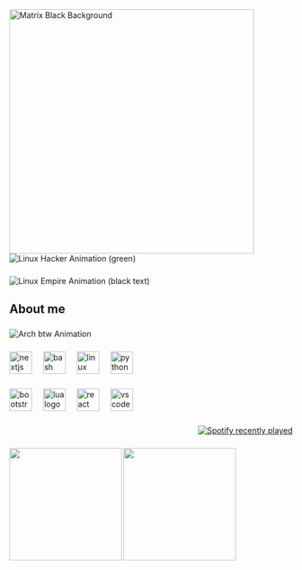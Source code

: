 <!-- ===== MATRIX BLACK HEADER ===== -->
<div align="left">
  <!-- Fundo animado preto/verde -->
  <img src="https://i.ibb.co/wyx4TnD/matrix-black.gif" width="435" alt="Matrix Black Background" />
  <br>
  <!-- Texto animado por cima (digitação) - verde para combinar com fundo -->
  <img src="https://readme-typing-svg.demolab.com?font=Share+Tech+Mono&size=30&pause=1000&color=00FF00&center=false&vCenter=true&repeat=true&width=435&lines=LINUX;[ACCESS+GRANTED];EMBRACE+THE+TERMINAL" alt="Linux Hacker Animation (green)" />
</div>

###

<!-- THE LINUX EMPIRE (typing) - preto conforme pedido (se usar fundo escuro, pode trocar para branco/verde se preferir visibilidade) -->
<p align="left">
  <img src="https://readme-typing-svg.demolab.com?font=Share+Tech+Mono&size=25&pause=1000&color=000000&center=false&vCenter=true&repeat=true&width=500&lines=THE+LINUX+EMPIRE+NEEDS+YOU.;EMBRACE+LINUX." alt="Linux Empire Animation (black text)" />
</p>

###

<h2 align="left">About me</h2>

###

<p align="left">
  <img src="https://readme-typing-svg.demolab.com?font=Share+Tech+Mono&size=25&pause=1000&color=00BFFF&center=false&vCenter=true&repeat=true&width=300&lines=I+USE+ARCH+BTW;X64" alt="Arch btw Animation" />
</p>

###

<div align="left">
  <img src="https://cdn.jsdelivr.net/gh/devicons/devicon/icons/nextjs/nextjs-original.svg" height="40" alt="nextjs logo"  />
  <img width="12" />
  <img src="https://cdn.jsdelivr.net/gh/devicons/devicon/icons/bash/bash-original.svg" height="40" alt="bash logo"  />
  <img width="12" />
  <img src="https://cdn.jsdelivr.net/gh/devicons/devicon/icons/linux/linux-original.svg" height="40" alt="linux logo"  />
  <img width="12" />
  <img src="https://cdn.jsdelivr.net/gh/devicons/devicon/icons/python/python-original.svg" height="40" alt="python logo"  />
</div>

###

<div align="left">
  <img src="https://cdn.jsdelivr.net/gh/devicons/devicon/icons/bootstrap/bootstrap-original.svg" height="40" alt="bootstrap logo"  />
  <img width="12" />
  <img src="https://cdn.jsdelivr.net/gh/devicons/devicon/icons/lua/lua-original.svg" height="40" alt="lua logo"  />
  <img width="12" />
  <img src="https://cdn.jsdelivr.net/gh/devicons/devicon/icons/react/react-original.svg" height="40" alt="react logo"  />
  <img width="12" />
  <img src="https://cdn.jsdelivr.net/gh/devicons/devicon/icons/vscode/vscode-original.svg" height="40" alt="vscode logo"  />
</div>

###

<div align="right">
  <a href="https://open.spotify.com/user/slovask">
    <img src="https://spotify-recently-played-readme.vercel.app/api?user=slovask&count=5&unique=false" alt="Spotify recently played"  />
  </a>
</div>

###

<img align="left" height="200" src="https://tenor.com/pt-BR/view/hacker-gif-19246062.gif"  />

###

<img align="left" height="200" src="https://tenor.com/pt-BR/view/linux-gif-3740677015790732516.gif"  />
